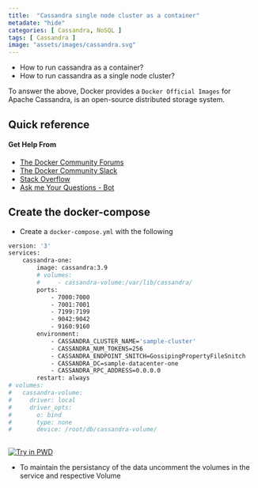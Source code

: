 ```yaml
---
title:  "Cassandra single node cluster as a container"
metadate: "hide"
categories: [ Cassandra, NoSQL ]
tags: [ Cassandra ]
image: "assets/images/cassandra.svg"
---
```



- How to run cassandra as a container?
- How to run cassandra as a single node cluster?

To answer the above, Docker provides a `Docker Official Images` for Apache Cassandra, is an open-source distributed storage system.

## Quick reference 

#### Get Help From

- [The Docker Community Forums](https://forums.docker.com/)
- [The Docker Community Slack](http://dockr.ly/slack)
- [Stack Overflow](https://stackoverflow.com/search?tab=newest&q=docker)
- [Ask me Your Questions - Bot](https://jinnabalu.github.io/resume/)

## Create the docker-compose

- Create a `docker-compose.yml` with the following

```bash
version: '3'
services:
    cassandra-one:
        image: cassandra:3.9
        # volumes:
        #     - cassandra-volume:/var/lib/cassandra/
        ports:
            - 7000:7000
            - 7001:7001
            - 7199:7199
            - 9042:9042
            - 9160:9160
        environment:
            - CASSANDRA_CLUSTER_NAME='sample-cluster'
            - CASSANDRA_NUM_TOKENS=256
            - CASSANDRA_ENDPOINT_SNITCH=GossipingPropertyFileSnitch
            - CASSANDRA_DC=sample-datacenter-one
            - CASSANDRA_RPC_ADDRESS=0.0.0.0
        restart: always
# volumes:
#   cassandra-volume:
#     driver: local
#     driver_opts:
#       o: bind
#       type: none
#       device: /root/db/cassandra-volume/
    
```

[![Try in PWD](https://cdn.rawgit.com/play-with-docker/stacks/cff22438/assets/images/button.png)](http://play-with-docker.com?stack=https://raw.githubusercontent.com/JinnaBalu/cassandra/master/single-node-cluster/cassandra.yml)

- To maintain the persistancy of the data uncomment the volumes in the service and respective Volume 
